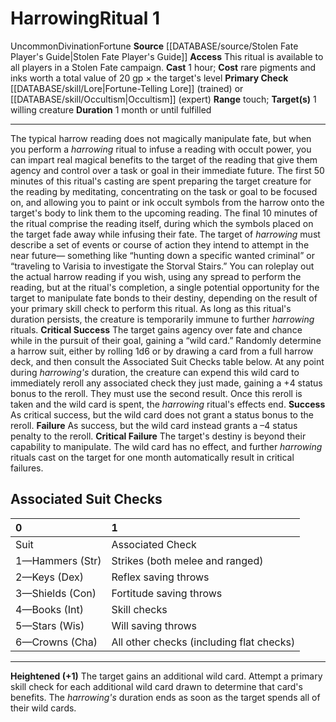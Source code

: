 ﻿---
cost: "rare pigments and inks worth a total value of 20 gp \xD7 the target's level"
duration: 1 month or until fulfilled
heighten: '+1'
heighten_level: 1, 2, 3, 4, 5, 6, 7, 8, 9, 10
id: '100'
level: '1'
name: Harrowing
primary_check: '[[DATABASE/skill/Lore|Fortune-Telling Lore]] (trained) or [[DATABASE/skill/Occultism|Occultism]]
  (expert)'
range: touch
rarity: Uncommon
school: Divination
source: '[[DATABASE/source/Stolen Fate Player''s Guide|Stolen Fate Player''s Guide]]'
target: 1 willing creature
trait:
- '[[DATABASE/trait/Divination|Divination]]'
- '[[DATABASE/trait/Fortune|Fortune]]'
- '[[DATABASE/trait/Uncommon|Uncommon]]'
type: Ritual

---
# Harrowing<span class="item-type">Ritual 1</span>

<span class="trait-uncommon item-trait">Uncommon</span><span class="item-trait">Divination</span><span class="item-trait">Fortune</span>
**Source** [[DATABASE/source/Stolen Fate Player's Guide|Stolen Fate Player's Guide]]
**Access** This ritual is available to all players in a Stolen Fate campaign.
**Cast** 1 hour; **Cost** rare pigments and inks worth a total value of 20 gp × the target's level
**Primary Check** [[DATABASE/skill/Lore|Fortune-Telling Lore]] (trained) or [[DATABASE/skill/Occultism|Occultism]] (expert)
**Range** touch; **Target(s)** 1 willing creature
**Duration** 1 month or until fulfilled

---
The typical harrow reading does not magically manipulate fate, but when you perform a _harrowing_ ritual to infuse a reading with occult power, you can impart real magical benefits to the target of the reading that give them agency and control over a task or goal in their immediate future. The first 50 minutes of this ritual's casting are spent preparing the target creature for the reading by meditating, concentrating on the task or goal to be focused on, and allowing you to paint or ink occult symbols from the harrow onto the target's body to link them to the upcoming reading. The final 10 minutes of the ritual comprise the reading itself, during which the symbols placed on the target fade away while infusing their fate.
 The target of _harrowing_ must describe a set of events or course of action they intend to attempt in the near future— something like “hunting down a specific wanted criminal” or “traveling to Varisia to investigate the Storval Stairs.” You can roleplay out the actual harrow reading if you wish, using any spread to perform the reading, but at the ritual's completion, a single potential opportunity for the target to manipulate fate bonds to their destiny, depending on the result of your primary skill check to perform this ritual.
 As long as this ritual's duration persists, the creature is temporarily immune to further _harrowing_ rituals.
**Critical Success** The target gains agency over fate and chance while in the pursuit of their goal, gaining a “wild card.” Randomly determine a harrow suit, either by rolling 1d6 or by drawing a card from a full harrow deck, and then consult the Associated Suit Checks table below. At any point during _harrowing's_ duration, the creature can expend this wild card to immediately reroll any associated check they just made, gaining a +4 status bonus to the reroll. They must use the second result. Once this reroll is taken and the wild card is spent, the _harrowing_ ritual's effects end.
**Success** As critical success, but the wild card does not grant a status bonus to the reroll.
**Failure** As success, but the wild card instead grants a –4 status penalty to the reroll.
**Critical Failure** The target's destiny is beyond their capability to manipulate. The wild card has no effect, and further _harrowing_ rituals cast on the target for one month automatically result in critical failures.

## Associated Suit Checks

| 0 | 1 |
|:----------------|:-----------------------------------------|
| Suit | Associated Check |
| 1—Hammers (Str) | Strikes (both melee and ranged) |
| 2—Keys (Dex) | Reflex saving throws |
| 3—Shields (Con) | Fortitude saving throws |
| 4—Books (Int) | Skill checks |
| 5—Stars (Wis) | Will saving throws |
| 6—Crowns (Cha) | All other checks (including flat checks) |

---
**Heightened (+1)** The target gains an additional wild card. Attempt a primary skill check for each additional wild card drawn to determine that card's benefits. The _harrowing's_ duration ends as soon as the target spends all of their wild cards.